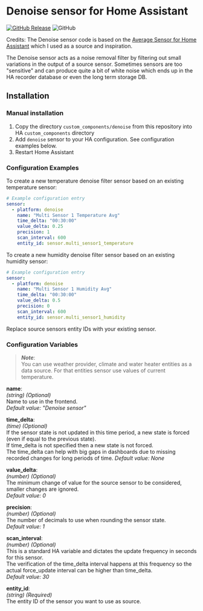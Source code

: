 # Denoise sensor for Home Assistant

[![GitHub Release](https://img.shields.io/github/tag-date/isorin/ha-denoise?label=release&style=popout)](https://github.com/isorin/ha-denoise/releases)
![GitHub](https://img.shields.io/github/license/isorin/ha-denoise)

Credits: The Denoise sensor code is based on the [Average Sensor for Home Assistant](https://github.com/Limych/ha-average) which I used as a source and inspiration.

The Denoise sensor acts as a noise removal filter by filtering out small variations in the output of a source sensor.
Sometimes sensors are too "sensitive" and can produce quite a bit of white noise which ends up in the HA recorder database or even the long term storage DB.

## Installation

### Manual installation

1. Copy the directory `custom_components/denoise` from this repository into HA `custom_components` directory
2. Add `denoise` sensor to your HA configuration. See configuration examples below.
3. Restart Home Assistant

### Configuration Examples

To create a new temperature denoise filter sensor based on an existing temperature sensor:
```yaml
# Example configuration entry
sensor:
  - platform: denoise
    name: "Multi Sensor 1 Temperature Avg"
    time_delta: "00:30:00"
    value_delta: 0.25
    precision: 1
    scan_interval: 600
    entity_id: sensor.multi_sensor1_temperature
```

To create a new humidity denoise filter sensor based on an existing humidity sensor:
```yaml
# Example configuration entry
sensor:
  - platform: denoise
    name: "Multi Sensor 1 Humidity Avg"
    time_delta: "00:30:00"
    value_delta: 0.5
    precision: 0
    scan_interval: 600
    entity_id: sensor.multi_sensor1_humidity
```

Replace source sensors entity IDs with your existing sensor.

### Configuration Variables

> **_Note_**:\
> You can use weather provider, climate and water heater entities as a data source. For that entities sensor use values of current temperature.

**name**:\
  _(string) (Optional)_\
  Name to use in the frontend.\
  _Default value: "Denoise sensor"_

**time_delta**:\
  _(time) (Optional)_\
  If the sensor state is not updated in this time period, a new state is forced (even if equal to the previous state).\
  If time_delta is not specified then a new state is not forced.\
  The time_delta can help with big gaps in dashboards due to missing recorded changes for long periods of time.
  _Default value: None_

**value_delta**:\
  _(number) (Optional)_\
  The minimum change of value for the source sensor to be considered, smaller changes are ignored.\
  _Default value: 0_

**precision**:\
  _(number) (Optional)_\
  The number of decimals to use when rounding the sensor state.\
  _Default value: 1_

**scan_interval**:\
  _(number) (Optional)_\
  This is a standard HA variable and dictates the update frequency in seconds for this sensor.\
  The verification of the time_delta interval happens at this frequency so the actual force_update interval can be higher than time_delta.\
  _Default value: 30_

**entity_id**:\
  _(string) (Required)_\
  The entity ID of the sensor you want to use as source.
